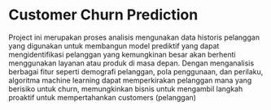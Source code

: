 # Customer Churn Prediction

Project ini merupakan proses analisis mengunakan data historis pelanggan yang digunakan untuk membangun model prediktif yang dapat mengidentifikasi pelanggan yang kemungkinan besar akan berhenti menggunakan layanan atau produk di masa depan. Dengan menganalisis berbagai fitur seperti demografi pelanggan, pola penggunaan, dan perilaku, algoritma machine learning dapat memperkirakan pelanggan mana yang berisiko untuk churn, memungkinkan bisnis untuk mengambil langkah proaktif untuk mempertahankan customers (pelanggan)
